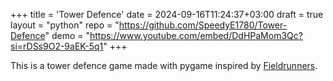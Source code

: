 +++
title = 'Tower Defence'
date = 2024-09-16T11:24:37+03:00
draft = true
layout = "python"
repo = "https://github.com/SpeedyE1780/Tower-Defence"
demo = "https://www.youtube.com/embed/DdHPaMom3Qc?si=rDSs9O2-9aEK-5q1"
+++

This is a tower defence game made with pygame inspired by [Fieldrunners](https://store.steampowered.com/app/209690/Fieldrunners/).
